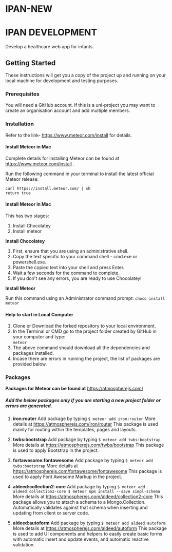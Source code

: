 # IPAN-NEW
# IPAN DEVELOPMENT

Develop a healthcare web app for infants.

## Getting Started

These instructions will get you a copy of the project up and running on your local machine for development and testing purposes.

### Prerequisites

You will need a GitHub account. If this is a uni-project you may want to create an organisation account and add multiple members.

### Installation

Refer to the link- https://www.meteor.com/install for details.

#### Install Meteor in Mac

Complete details for installing Meteor can be found at https://www.meteor.com/install . 

Run the following command in your terminal to install the latest official Meteor release:
```
curl https://install.meteor.com/ | sh
return true
```

#### Install Meteor in Mac

This has two stages:
1. Install Chocolatey
2. Install meteor

**Install Chocolatey**
1. First, ensure that you are using an administrative shell.
2. Copy the text specific to your command shell - cmd.exe or powershell.exe.
3. Paste the copied text into your shell and press Enter.
4. Wait a few seconds for the command to complete.
5. If you don't see any errors, you are ready to use Chocolatey! 

**Install Meteor**

Run this command using an Administrator command prompt:
```choco install meteor```

#### Help to start in Local Computer

1. Clone or Download the forked repository to your local environment.
2. In the Terminal or CMD go to the project folder created by GitHub in your computer and type:  
```meteor```
3. The above command should download all the dependencies and packages installed.
4. Incase there are errors in running the project, the list of packages are provided below.

### Packages

**Packages for Meteor can be found at** https://atmospherejs.com/

##### Add the below packages only if you are starting a new project folder or errors are generated.

1. **iron:router**
Add package by typing ```$ meteor add iron:router```
More details at https://atmospherejs.com/iron/router
This package is used mainly for routing within the templates, pages and layouts.

2. **twbs:bootstrap**
Add package by typing ```$ meteor add twbs:bootstrap```
More details at https://atmospherejs.com/twbs/bootstrap
This package is used to apply Bootstrap in the project.

3. **fortawesome:fontawesome**
Add package by typing ```$ meteor add twbs:bootstrap```
More details at https://atmospherejs.com/fortawesome/fontawesome
This package is used to apply Font Awesome Markup in the project.

4. **aldeed:collection2-core**
Add package by typing ```$ meteor add aldeed:collection2-core
$ meteor npm install --save simpl-schema```
More details at https://atmospherejs.com/aldeed/collection2-core
This package allows you to attach a schema to a Mongo.Collection. Automatically validates against that schema when inserting and updating from client or server code.

5. **aldeed:autoform**
Add package by typing ```$ meteor add aldeed:autoform```
More details at https://atmospherejs.com/aldeed/autoform
This package is used to add UI components and helpers to easily create basic forms with automatic insert and update events, and automatic reactive validation.

